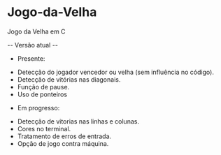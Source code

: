 # Jogo-da-Velha
Jogo da Velha em C

-- Versão atual --
* Presente:
- Detecção do jogador vencedor ou velha (sem influência no código).
- Detecção de vitórias nas diagonais.
- Função de pause.
- Uso de ponteiros

* Em progresso:
- Detecção de vitorias nas linhas e colunas.
- Cores no terminal.
- Tratamento de erros de entrada.
- Opção de jogo contra máquina.
